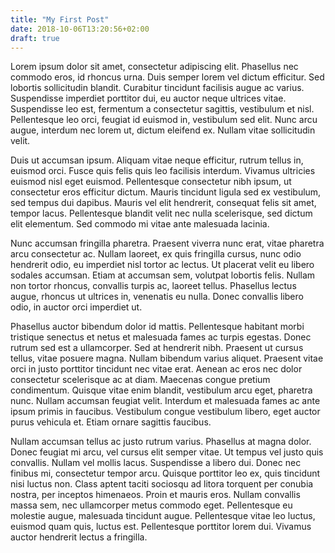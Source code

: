 ```yaml
---
title: "My First Post"
date: 2018-10-06T13:20:56+02:00
draft: true
---
```


Lorem ipsum dolor sit amet, consectetur adipiscing elit. Phasellus nec commodo eros, id rhoncus urna. Duis semper lorem vel dictum efficitur. Sed lobortis sollicitudin blandit. Curabitur tincidunt facilisis augue ac varius. Suspendisse imperdiet porttitor dui, eu auctor neque ultrices vitae. Suspendisse leo est, fermentum a consectetur sagittis, vestibulum et nisl. Pellentesque leo orci, feugiat id euismod in, vestibulum sed elit. Nunc arcu augue, interdum nec lorem ut, dictum eleifend ex. Nullam vitae sollicitudin velit.

Duis ut accumsan ipsum. Aliquam vitae neque efficitur, rutrum tellus in, euismod orci. Fusce quis felis quis leo facilisis interdum. Vivamus ultricies euismod nisl eget euismod. Pellentesque consectetur nibh ipsum, ut consectetur eros efficitur dictum. Mauris tincidunt ligula sed ex vestibulum, sed tempus dui dapibus. Mauris vel elit hendrerit, consequat felis sit amet, tempor lacus. Pellentesque blandit velit nec nulla scelerisque, sed dictum elit elementum. Sed commodo mi vitae ante malesuada lacinia.

Nunc accumsan fringilla pharetra. Praesent viverra nunc erat, vitae pharetra arcu consectetur ac. Nullam laoreet, ex quis fringilla cursus, nunc odio hendrerit odio, eu imperdiet nisl tortor ac lectus. Ut placerat velit eu libero sodales accumsan. Etiam at accumsan sem, volutpat lobortis felis. Nullam non tortor rhoncus, convallis turpis ac, laoreet tellus. Phasellus lectus augue, rhoncus ut ultrices in, venenatis eu nulla. Donec convallis libero odio, in auctor orci imperdiet ut.

Phasellus auctor bibendum dolor id mattis. Pellentesque habitant morbi tristique senectus et netus et malesuada fames ac turpis egestas. Donec rutrum sed est a ullamcorper. Sed at hendrerit nibh. Praesent ut cursus tellus, vitae posuere magna. Nullam bibendum varius aliquet. Praesent vitae orci in justo porttitor tincidunt nec vitae erat. Aenean ac eros nec dolor consectetur scelerisque ac at diam. Maecenas congue pretium condimentum. Quisque vitae enim blandit, vestibulum arcu eget, pharetra nunc. Nullam accumsan feugiat velit. Interdum et malesuada fames ac ante ipsum primis in faucibus. Vestibulum congue vestibulum libero, eget auctor purus vehicula et. Etiam ornare sagittis faucibus.

Nullam accumsan tellus ac justo rutrum varius. Phasellus at magna dolor. Donec feugiat mi arcu, vel cursus elit semper vitae. Ut tempus vel justo quis convallis. Nullam vel mollis lacus. Suspendisse a libero dui. Donec nec finibus mi, consectetur tempor arcu. Quisque porttitor leo ex, quis tincidunt nisi luctus non. Class aptent taciti sociosqu ad litora torquent per conubia nostra, per inceptos himenaeos. Proin et mauris eros. Nullam convallis massa sem, nec ullamcorper metus commodo eget. Pellentesque eu molestie augue, malesuada tincidunt augue. Pellentesque vitae leo luctus, euismod quam quis, luctus est. Pellentesque porttitor lorem dui. Vivamus auctor hendrerit lectus a fringilla.
